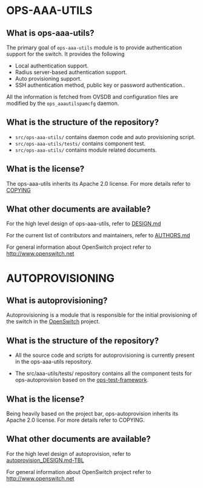 OPS-AAA-UTILS
===========

What is ops-aaa-utils?
----------------
The primary goal of `ops-aaa-utils` module is to provide authentication support for the switch. It provides the following

- Local authentication support.
- Radius server-based authentication support.
- Auto provisioning support.
- SSH authentication method, public key or password authentication..

All the information is fetched from OVSDB and configuration files are modified by the `ops_aaautilspamcfg` daemon.

What is the structure of the repository?
----------------------------------------

- `src/ops-aaa-utils/` contains daemon code and auto provisioning script.
- `src/ops-aaa-utils/tests/` contains component test.
- `src/ops-aaa-utils/` contains module related documents.

What is the license?
--------------------
The ops-aaa-utils inherits its Apache 2.0 license. For more details refer to [COPYING](http://www.apache.org/licenses/LICENSE-2.0)

What other documents are available?
-----------------------------------
For the high level design of ops-aaa-utils, refer to [DESIGN.md](DESIGN.md)

For the current list of contributors and maintainers, refer to [AUTHORS.md](AUTHORS.md)

For general information about OpenSwitch project refer to http://www.openswitch.net

# AUTOPROVISIONING

## What is autoprovisioning?
Autoprovisioning is a module that is responsible for the initial provisioning of the switch in the [OpenSwitch](http://www.openswitch.net) project.

## What is the structure of the repository?
* All the source code and scripts for autoprovisioning is currently present in the ops-aaa-utils repository.

* The src/aaa-utils/tests/ repository contains all the component tests for ops-autoprovision based on the [ops-test-framework](http://git.openswitch.net/openswitch/ops-test-framework).

## What is the license?
Being heavily based on the project bar, ops-autoprovision inherits its Apache 2.0 license. For more details refer to COPYING.

## What other documents are available?
For the high level design of autoprovision, refer to [autoprovision_DESIGN.md-TBL](DESIGN.md)

For general information about OpenSwitch project refer to http://www.openswitch.net
